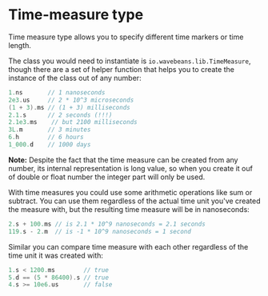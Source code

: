 Time-measure type
======

Time measure type allows you to specify different time markers or time length. 

The class you would need to instantiate is `io.wavebeans.lib.TimeMeasure`, though there are a set of helper function that helps you to create the instance of the class out of any number:

```kotlin
1.ns       // 1 nanoseconds
2e3.us     // 2 * 10^3 microseconds
(1 + 3).ms // (1 + 3) milliseconds
2.1.s      // 2 seconds (!!!) 
2.1e3.ms    // but 2100 milliseconds 
3L.m       // 3 minutes
6.h        // 6 hours
1_000.d    // 1000 days
```

**Note:** Despite the fact that the time measure can be created from any number, its internal representation is long value, so when you create it ouf of double or float number the integer part will only be used.

With time measures you could use some arithmetic operations like sum or subtract. You can use them regardless of the actual time unit you've created the measure with, but the resulting time measure will be in nanoseconds:

```kotlin
2.s + 100.ms // is 2.1 * 10^9 nanoseconds = 2.1 seconds
119.s - 2.m  // is -1 * 10^9 nanoseconds = 1 second
```

Similar you can compare time measure with each other regardless of the time unit it was created with:

```kotlin
1.s < 1200.ms        // true
5.d == (5 * 86400).s // true
4.s >= 10e6.us       // false
```